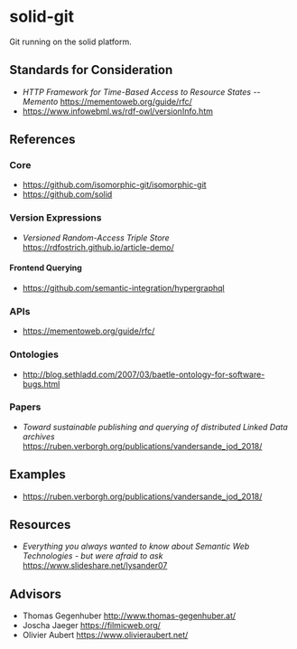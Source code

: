 # solid-git
Git running on the solid platform.

## Standards for Consideration
- *HTTP Framework for Time-Based Access to Resource States -- Memento* https://mementoweb.org/guide/rfc/
- https://www.infowebml.ws/rdf-owl/versionInfo.htm

## References

### Core 
- https://github.com/isomorphic-git/isomorphic-git
- https://github.com/solid

### Version Expressions
- *Versioned Random-Access Triple Store* https://rdfostrich.github.io/article-demo/

#### Frontend Querying
- https://github.com/semantic-integration/hypergraphql

### APIs
- https://mementoweb.org/guide/rfc/

### Ontologies
- http://blog.sethladd.com/2007/03/baetle-ontology-for-software-bugs.html

### Papers
- *Toward sustainable publishing and querying of distributed Linked Data archives* <https://ruben.verborgh.org/publications/vandersande_jod_2018/>

## Examples
- https://ruben.verborgh.org/publications/vandersande_jod_2018/

## Resources
- *Everything you always wanted to know about Semantic Web Technologies - but were afraid to ask* <https://www.slideshare.net/lysander07>


## Advisors
- Thomas Gegenhuber <http://www.thomas-gegenhuber.at/>
- Joscha Jaeger <https://filmicweb.org/>
- Olivier Aubert <https://www.olivieraubert.net/>
